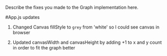 Describe the fixes you made to the Graph implementation here.

#App.js updates
1. Changed Canvas fillStyle to `grey` from 'white' so I could see canvas in browser

2. Updated canvasWidth and canvasHeight by adding +1 to x and y count in order to fit the graph better

